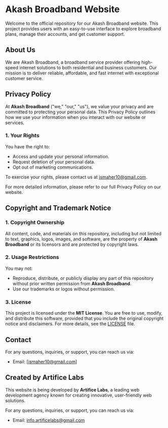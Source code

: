 # Akash Broadband Website

Welcome to the official repository for our Akash Broadband website. This project provides users with an easy-to-use interface to explore broadband plans, manage their accounts, and get customer support.

## About Us

We are Akash Broadband, a broadband service provider offering high-speed internet solutions to both residential and business customers. Our mission is to deliver reliable, affordable, and fast internet with exceptional customer service.

## Privacy Policy

At **Akash Broadband** ("we," "our," "us"), we value your privacy and are committed to protecting your personal data. This Privacy Policy outlines how we use your information when you interact with our website or services.

### 1. Your Rights

You have the right to:
- Access and update your personal information.
- Request deletion of your personal data.
- Opt out of marketing communications.

To exercise your rights, please contact us at jsmaher10@gmail.com.

For more detailed information, please refer to our full Privacy Policy on our website.

## Copyright and Trademark Notice

### 1. Copyright Ownership

All content, code, and materials on this repository, including but not limited to text, graphics, logos, images, and software, are the property of **Akash Broadband** or its licensors and are protected by copyright laws.

### 2. Usage Restrictions

You may not:
- Reproduce, distribute, or publicly display any part of this repository without prior written permission from **Akash Broadband**.
- Use our trademarks or logos without permission.

### 3. License

This project is licensed under the **MIT License**. You are free to use, modify, and distribute this software, provided that you include the original copyright notice and disclaimers. For more details, see the [LICENSE](LICENSE) file.

## Contact

For any questions, inquiries, or support, you can reach us via:

- Email: [jsmaher10@gmail.com]

## Created by Artifice Labs

This website is being developed by **Artifice Labs**, a leading web development agency known for creating innovative, user-friendly web solutions.

For any questions, inquiries, or support, you can reach us via:

- Email: info.artificelabs@gmail.com

